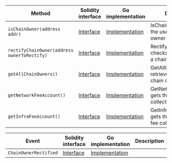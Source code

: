 <table>
  <thead>
    <tr>
      <th>Method</th>
      <th>Solidity interface</th>
      <th>Go implementation</th>
      <th>Description</th>
    </tr>
  </thead>
  <tbody>
    <tr>
      <td>
        <code>isChainOwner(address addr)</code>
      </td>
      <td>
        <a
          href="https://github.com/OffchainLabs/nitro-contracts/blob/9edc1b943ed0255f050f91f265d96bc1ad9de1a2/src/precompiles/ArbOwnerPublic.sol#L11"
          target="_blank"
        >
          Interface
        </a>
      </td>
      <td>
        <a
          href="https://github.com/OffchainLabs/nitro/blob/v2.1.1/precompiles/ArbOwnerPublic.go#L34"
          target="_blank"
        >
          Implementation
        </a>
      </td>
      <td>IsChainOwner checks if the user is a chain owner</td>
    </tr>
    <tr>
      <td>
        <code>rectifyChainOwner(address ownerToRectify)</code>
      </td>
      <td>
        <a
          href="https://github.com/OffchainLabs/nitro-contracts/blob/9edc1b943ed0255f050f91f265d96bc1ad9de1a2/src/precompiles/ArbOwnerPublic.sol#L18"
          target="_blank"
        >
          Interface
        </a>
      </td>
      <td>
        <a
          href="https://github.com/OffchainLabs/nitro/blob/v2.1.1/precompiles/ArbOwnerPublic.go#L25"
          target="_blank"
        >
          Implementation
        </a>
      </td>
      <td>RectifyChainOwner checks if the account is a chain owner</td>
    </tr>
    <tr>
      <td>
        <code>getAllChainOwners()</code>
      </td>
      <td>
        <a
          href="https://github.com/OffchainLabs/nitro-contracts/blob/9edc1b943ed0255f050f91f265d96bc1ad9de1a2/src/precompiles/ArbOwnerPublic.sol#L21"
          target="_blank"
        >
          Interface
        </a>
      </td>
      <td>
        <a
          href="https://github.com/OffchainLabs/nitro/blob/v2.1.1/precompiles/ArbOwnerPublic.go#L20"
          target="_blank"
        >
          Implementation
        </a>
      </td>
      <td>GetAllChainOwners retrieves the list of chain owners</td>
    </tr>
    <tr>
      <td>
        <code>getNetworkFeeAccount()</code>
      </td>
      <td>
        <a
          href="https://github.com/OffchainLabs/nitro-contracts/blob/9edc1b943ed0255f050f91f265d96bc1ad9de1a2/src/precompiles/ArbOwnerPublic.sol#L24"
          target="_blank"
        >
          Interface
        </a>
      </td>
      <td>
        <a
          href="https://github.com/OffchainLabs/nitro/blob/v2.1.1/precompiles/ArbOwnerPublic.go#L39"
          target="_blank"
        >
          Implementation
        </a>
      </td>
      <td>GetNetworkFeeAccount gets the network fee collector</td>
    </tr>
    <tr>
      <td>
        <code>getInfraFeeAccount()</code>
      </td>
      <td>
        <a
          href="https://github.com/OffchainLabs/nitro-contracts/blob/9edc1b943ed0255f050f91f265d96bc1ad9de1a2/src/precompiles/ArbOwnerPublic.sol#L27"
          target="_blank"
        >
          Interface
        </a>
      </td>
      <td>
        <a
          href="https://github.com/OffchainLabs/nitro/blob/v2.1.1/precompiles/ArbOwnerPublic.go#L44"
          target="_blank"
        >
          Implementation
        </a>
      </td>
      <td>GetInfraFeeAccount gets the infrastructure fee collector</td>
    </tr>
  </tbody>
</table>
<table>
  <thead>
    <tr>
      <th>Event</th>
      <th>Solidity interface</th>
      <th>Go implementation</th>
      <th>Description</th>
    </tr>
  </thead>
  <tbody>
    <tr>
      <td>
        <code>ChainOwnerRectified</code>
      </td>
      <td>
        <a
          href="https://github.com/OffchainLabs/nitro-contracts/blob/9edc1b943ed0255f050f91f265d96bc1ad9de1a2/src/precompiles/ArbOwnerPublic.sol#L29"
          target="_blank"
        >
          Interface
        </a>
      </td>
      <td>
        <a
          href="https://github.com/OffchainLabs/nitro/blob/v2.1.1/precompiles/ArbOwnerPublic.go#L30"
          target="_blank"
        >
          Implementation
        </a>
      </td>
      <td></td>
    </tr>
  </tbody>
</table>
